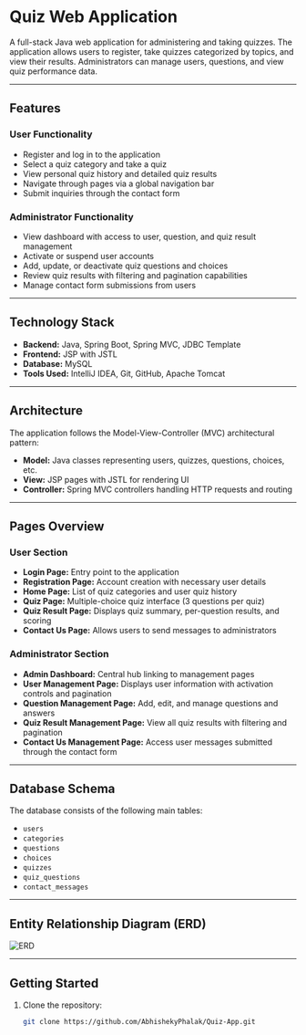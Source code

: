 # Quiz Web Application

A full-stack Java web application for administering and taking quizzes. The application allows users to register, take quizzes categorized by topics, and view their results. Administrators can manage users, questions, and view quiz performance data.

---

## Features

### User Functionality
- Register and log in to the application
- Select a quiz category and take a quiz
- View personal quiz history and detailed quiz results
- Navigate through pages via a global navigation bar
- Submit inquiries through the contact form

### Administrator Functionality
- View dashboard with access to user, question, and quiz result management
- Activate or suspend user accounts
- Add, update, or deactivate quiz questions and choices
- Review quiz results with filtering and pagination capabilities
- Manage contact form submissions from users

---

## Technology Stack

- **Backend:** Java, Spring Boot, Spring MVC, JDBC Template
- **Frontend:** JSP with JSTL
- **Database:** MySQL
- **Tools Used:** IntelliJ IDEA, Git, GitHub, Apache Tomcat

---

## Architecture

The application follows the Model-View-Controller (MVC) architectural pattern:

- **Model:** Java classes representing users, quizzes, questions, choices, etc.
- **View:** JSP pages with JSTL for rendering UI
- **Controller:** Spring MVC controllers handling HTTP requests and routing

---

## Pages Overview

### User Section
- **Login Page:** Entry point to the application
- **Registration Page:** Account creation with necessary user details
- **Home Page:** List of quiz categories and user quiz history
- **Quiz Page:** Multiple-choice quiz interface (3 questions per quiz)
- **Quiz Result Page:** Displays quiz summary, per-question results, and scoring
- **Contact Us Page:** Allows users to send messages to administrators

### Administrator Section
- **Admin Dashboard:** Central hub linking to management pages
- **User Management Page:** Displays user information with activation controls and pagination
- **Question Management Page:** Add, edit, and manage questions and answers
- **Quiz Result Management Page:** View all quiz results with filtering and pagination
- **Contact Us Management Page:** Access user messages submitted through the contact form

---

## Database Schema

The database consists of the following main tables:
- `users`
- `categories`
- `questions`
- `choices`
- `quizzes`
- `quiz_questions`
- `contact_messages`

---

## Entity Relationship Diagram (ERD)

![ERD](![image](https://github.com/user-attachments/assets/a620a833-83d4-448f-aff9-94ea5e3e8e9f))

---

## Getting Started

1. Clone the repository:
   ```bash
   git clone https://github.com/AbhishekyPhalak/Quiz-App.git
